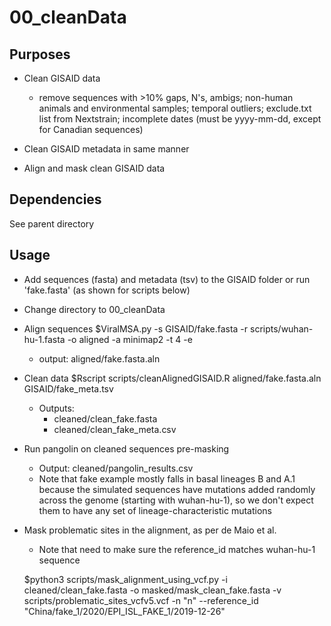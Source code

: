 # 00_cleanData

## Purposes
* Clean GISAID data
    * remove sequences with >10% gaps, N's, ambigs; non-human animals and environmental samples; temporal outliers; exclude.txt list from Nextstrain; incomplete dates (must be yyyy-mm-dd, except for Canadian sequences)
    
* Clean GISAID metadata in same manner

* Align and mask clean GISAID data

## Dependencies
See parent directory

## Usage
* Add sequences (fasta) and metadata (tsv) to the GISAID folder or run 'fake.fasta' (as shown for scripts below)

* Change directory to 00_cleanData

* Align sequences 
    $ViralMSA.py -s GISAID/fake.fasta -r scripts/wuhan-hu-1.fasta -o aligned -a minimap2 -t 4 -e <your-email>
    * output: aligned/fake.fasta.aln

* Clean data
    $Rscript scripts/cleanAlignedGISAID.R aligned/fake.fasta.aln GISAID/fake_meta.tsv
    * Outputs:
        * cleaned/clean_fake.fasta
        * cleaned/clean_fake_meta.csv

* Run pangolin on cleaned sequences pre-masking
    * Output: cleaned/pangolin_results.csv
    * Note that fake example mostly falls in basal lineages B and A.1 because the simulated sequences have mutations added randomly across the genome (starting with wuhan-hu-1), so we don't expect them to have any set of lineage-characteristic mutations

* Mask problematic sites in the alignment, as per de Maio et al.
    * Note that need to make sure the reference_id matches wuhan-hu-1 sequence

    $python3 scripts/mask_alignment_using_vcf.py -i cleaned/clean_fake.fasta -o masked/mask_clean_fake.fasta -v scripts/problematic_sites_vcfv5.vcf -n "n" --reference_id "China/fake_1/2020/EPI_ISL_FAKE_1/2019-12-26"
